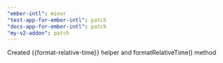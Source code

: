 ```yaml
---
"ember-intl": minor
"test-app-for-ember-intl": patch
"docs-app-for-ember-intl": patch
"my-v2-addon": patch
---
```


Created {{format-relative-time}} helper and formatRelativeTime() method
